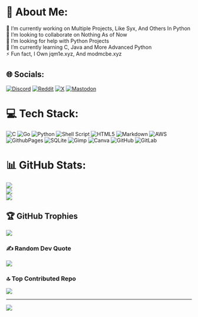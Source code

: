 # 💫 About Me:
🔭 I’m currently working on Multiple Projects, Like Syx, And Others In Python<br>👯 I’m looking to collaborate on Nothing As of Now<br>🤝 I’m looking for help with Python Projects<br>🌱 I’m currently learning C, Java and More Advanced Python<br>⚡ Fun fact, I Own jqm1e.xyz, And modmcbe.xyz


## 🌐 Socials:
[![Discord](https://img.shields.io/badge/Discord-%237289DA.svg?logo=discord&logoColor=white)](https://discord.gg/yxZNAtphnQ) [![Reddit](https://img.shields.io/badge/Reddit-%23FF4500.svg?logo=Reddit&logoColor=white)](https://reddit.com/user/codghostsontop) [![X](https://img.shields.io/badge/X-black.svg?logo=X&logoColor=white)](https://x.com/@x_dot_com_sucks) [![Mastodon](https://img.shields.io/badge/-MASTODON-%232B90D9?style=for-the-badge&logo=mastodon&logoColor=white)](https://mastodon.social/@mastodon.social@jqm1e) 

# 💻 Tech Stack:
![C](https://img.shields.io/badge/c-%2300599C.svg?style=for-the-badge&logo=c&logoColor=white) ![Go](https://img.shields.io/badge/go-%2300ADD8.svg?style=for-the-badge&logo=go&logoColor=white) ![Python](https://img.shields.io/badge/python-3670A0?style=for-the-badge&logo=python&logoColor=ffdd54) ![Shell Script](https://img.shields.io/badge/shell_script-%23121011.svg?style=for-the-badge&logo=gnu-bash&logoColor=white) ![HTML5](https://img.shields.io/badge/html5-%23E34F26.svg?style=for-the-badge&logo=html5&logoColor=white) ![Markdown](https://img.shields.io/badge/markdown-%23000000.svg?style=for-the-badge&logo=markdown&logoColor=white) ![AWS](https://img.shields.io/badge/AWS-%23FF9900.svg?style=for-the-badge&logo=amazon-aws&logoColor=white) ![GithubPages](https://img.shields.io/badge/github%20pages-121013?style=for-the-badge&logo=github&logoColor=white) ![SQLite](https://img.shields.io/badge/sqlite-%2307405e.svg?style=for-the-badge&logo=sqlite&logoColor=white) ![Gimp](https://img.shields.io/badge/Gimp-657D8B?style=for-the-badge&logo=gimp&logoColor=FFFFFF) ![Canva](https://img.shields.io/badge/Canva-%2300C4CC.svg?style=for-the-badge&logo=Canva&logoColor=white) ![GitHub](https://img.shields.io/badge/github-%23121011.svg?style=for-the-badge&logo=github&logoColor=white) ![GitLab](https://img.shields.io/badge/gitlab-%23181717.svg?style=for-the-badge&logo=gitlab&logoColor=white)
# 📊 GitHub Stats:
![](https://github-readme-stats.vercel.app/api?username=jamielocal&theme=synthwave&hide_border=false&include_all_commits=true&count_private=false)<br/>
![](https://github-readme-streak-stats.herokuapp.com/?user=jamielocal&theme=synthwave&hide_border=false)<br/>
![](https://github-readme-stats.vercel.app/api/top-langs/?username=jamielocal&theme=synthwave&hide_border=false&include_all_commits=true&count_private=false&layout=compact)

## 🏆 GitHub Trophies
![](https://github-profile-trophy.vercel.app/?username=jamielocal&theme=synthwave&no-frame=false&no-bg=true&margin-w=4)

### ✍️ Random Dev Quote
![](https://quotes-github-readme.vercel.app/api?type=horizontal&theme=tokyonight)

### 🔝 Top Contributed Repo
![](https://github-contributor-stats.vercel.app/api?username=jamielocal&limit=5&theme=synthwave&combine_all_yearly_contributions=true)

---
[![](https://visitcount.itsvg.in/api?id=jamielocal&icon=2&color=2)](https://visitcount.itsvg.in)

<!-- Proudly created with GPRM ( https://gprm.itsvg.in ) -->
